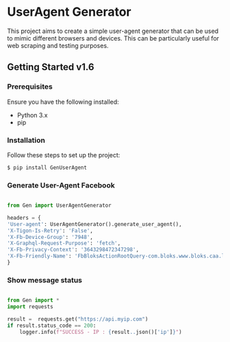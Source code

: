 # UserAgent Generator

This project aims to create a simple user-agent generator that can be used to mimic different browsers and devices. This can be particularly useful for web scraping and testing purposes.

## Getting Started v1.6

### Prerequisites
Ensure you have the following installed:
- Python 3.x
- pip

### Installation

Follow these steps to set up the project:

```bash
$ pip install GenUserAgent

```
### Generate User-Agent Facebook
```Python

from Gen import UserAgentGenerator

headers = {
'User-agent': UserAgentGenerator().generate_user_agent(),
'X-Tigon-Is-Retry': 'False',
'X-Fb-Device-Group': '7948',
'X-Graphql-Request-Purpose': 'fetch',
'X-Fb-Privacy-Context': '3643298472347298',
'X-Fb-Friendly-Name': 'FbBloksActionRootQuery-com.bloks.www.bloks.caa.login.async.send_login_request',
}

```
### Show message status
```Python

from Gen import *
import requests

result =  requests.get("https://api.myip.com")
if result.status_code == 200:
    logger.info(f"SUCCESS - IP : {result..json()['ip']}")

